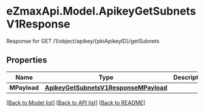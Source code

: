 # eZmaxApi.Model.ApikeyGetSubnetsV1Response
Response for GET /1/object/apikey/{pkiApikeyID}/getSubnets

## Properties

Name | Type | Description | Notes
------------ | ------------- | ------------- | -------------
**MPayload** | [**ApikeyGetSubnetsV1ResponseMPayload**](ApikeyGetSubnetsV1ResponseMPayload.md) |  | 

[[Back to Model list]](../README.md#documentation-for-models) [[Back to API list]](../README.md#documentation-for-api-endpoints) [[Back to README]](../README.md)

